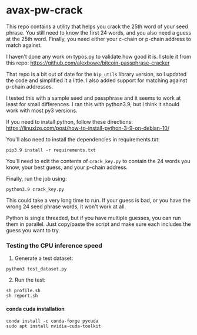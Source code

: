 # avax-pw-crack

This repo contains a utility that helps you crack the 25th word of your seed phrase.
You still need to know the first 24 words, and you also need a guess at the 25th word.
Finally, you need either your c-chain or p-chain address to match against.

I haven't done any work on typos.py to validate how good it is. I stole it from this
repo: https://github.com/alexbowe/bitcoin-passphrase-cracker

That repo is a bit out of date for the `bip_utils` library version, so I updated the
code and simplified it a little. I also added support for matching against p-chain
addresses.

I tested this with a sample seed and passphrase and it seems to work at least for small
differences. I ran this with python3.9, but I think it should work with most py3 versions.

If you need to install python, follow these
directions: https://linuxize.com/post/how-to-install-python-3-9-on-debian-10/

You'll also need to install the dependencies in requirements.txt:

```commandline
pip3.9 install -r requirements.txt 
```

You'll need to edit the contents of `crack_key.py` to contain the 24 words you know,
your best guess, and your p-chain address.

Finally, run the job using:

```commandline
python3.9 crack_key.py
```

This could take a very long time to run. If your guess is bad, or you have the wrong
24 seed phrase words, it won't work at all.

Python is single threaded, but if you have multiple guesses, you can run them in parallel.
Just copy/paste the script and make sure each includes the guess you want to try.

### Testing the CPU inference speed
1. Generate a test dataset:
```
python3 test_dataset.py
```
2. Run the test:
```
sh profile.sh
sh report.sh
```
#### conda cuda installation
```
conda install -c conda-forge pycuda 
sudo apt install nvidia-cuda-toolkit
```